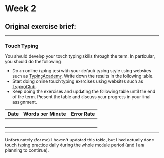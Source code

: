 # Week 2

## Original exercise brief:

---

### Touch Typing

You should develop your touch typing skills through the term. In particular, you should do the following:

- Do an online typing test with your default typing style using websites such as [TypingAcademy](https://www.typing.academy/typing-tutor/typing-test). Write down the results in the following table.
- Start doing online touch typing exercises using websites such as [TypingClub](https://www.typingclub.com/).
- Keep doing the exercises and updating the following table until the end of the term. Present the table and discuss your progress in your final assignment.

| Date | Words per Minute | Error Rate |
| ---- | ---------------- | ---------- |
|      |                  |            |
|      |                  |            |
|      |                  |            |
|      |                  |            |
|      |                  |            |

---

Unfortunately (for me) I haven't updated this table, but I had actually done touch typing practice daily
during the whole module period (and I am planning to continue).

